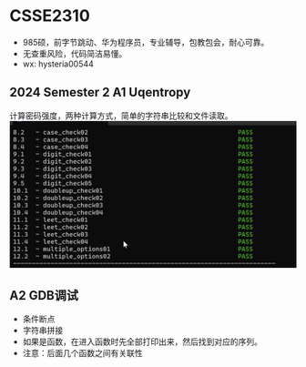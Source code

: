 # CSSE2310
- 985硕，前字节跳动、华为程序员，专业辅导，包教包会，耐心可靠。
- 无查重风险，代码简洁易懂。
- wx: hysteria00544 
## 2024 Semester 2 A1 Uqentropy
计算密码强度，两种计算方式，简单的字符串比较和文件读取。
![a1](./img/a1_pass.PNG)

## A2 GDB调试
- 条件断点
- 字符串拼接
- 如果是函数，在进入函数时先全部打印出来，然后找到对应的序列。
- 注意：后面几个函数之间有关联性